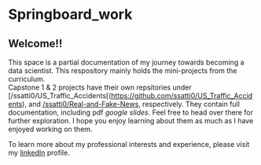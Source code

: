 # Springboard_work
## Welcome!!
This space is a partial documentation of my journey towards becoming a data scientist. This respository mainly holds the mini-projects from the curriculum.<br>
Capstone 1 & 2 projects have their own repsitories under [/ssatti0/US_Traffic_Accidents[(https://github.com/ssatti0/US_Traffic_Accidents), and [/ssatti0/Real-and-Fake-News](https://github.com/ssatti0/Fake-and-Real-News), respectively. They contain full documentation, including pdf *google slides*. Feel free to head over there for further exploration. I hope you enjoy learning about them as much as I have enjoyed working on them.

To learn more about my professional interests and experience, please visit my [linkedIn](https://www.linkedin.com/in/sara-satti) profile.
